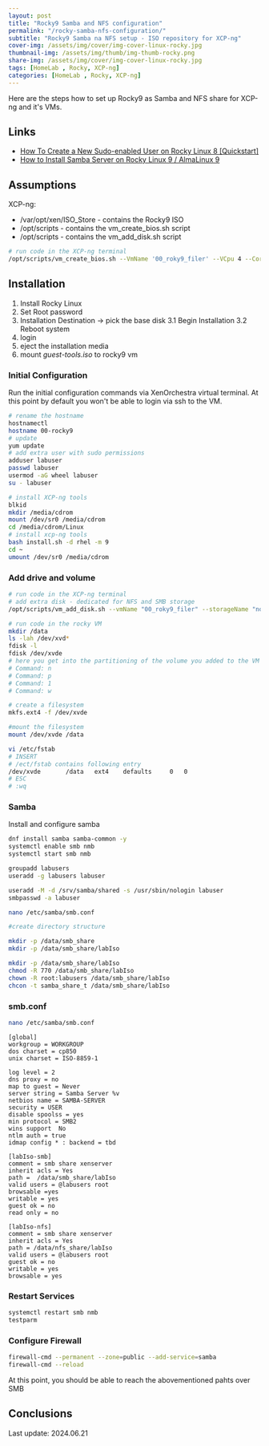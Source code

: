 ```yaml
---
layout: post
title: "Rocky9 Samba and NFS configuration"
permalink: "/rocky-samba-nfs-configuration/"
subtitle: "Rocky9 Samba na NFS setup - ISO repository for XCP-ng"
cover-img: /assets/img/cover/img-cover-linux-rocky.jpg
thumbnail-img: /assets/img/thumb/img-thumb-rocky.png
share-img: /assets/img/cover/img-cover-linux-rocky.jpg
tags: [HomeLab , Rocky, XCP-ng]
categories: [HomeLab , Rocky, XCP-ng]
---
```


Here are the steps how to set up Rocky9 as Samba and NFS share for XCP-ng and it's VMs.

## Links

* [How To Create a New Sudo-enabled User on Rocky Linux 8 [Quickstart]](https://www.digitalocean.com/community/tutorials/how-to-create-a-new-sudo-enabled-user-on-rocky-linux-8-quickstart)
* [How to Install Samba Server on Rocky Linux 9 / AlmaLinux 9](https://www.linuxbuzz.com/install-samba-server-on-rockylinux-almalinux/)

## Assumptions

XCP-ng:

* /var/opt/xen/ISO_Store - contains the Rocky9 ISO
* /opt/scripts - contains the vm_create_bios.sh script
* /opt/scripts - contains the vm_add_disk.sh script

```bash
# run code in the XCP-ng terminal
/opt/scripts/vm_create_bios.sh --VmName '00_roky9_filer' --VCpu 4 --CoresPerSocket 2 --MemoryGB 4 --DiskGB 32 --ActivationExpiration 0 --TemplateName 'Rocky Linux 9' --IsoName 'Rocky-9.2-x86_64-minimal.iso' --IsoSRName 'hdd_LocalISO' --NetworkName 'eth1 - VLAN1342 untagged - up' --Mac '2A:47:41:D9:00:00' --StorageName 'node4_hdd_sdc_lsi' --VmDescription 'node4_rocky9_filer'
```

## Installation

1. Install Rocky Linux
2. Set Root password
3. Installation Destination -> pick the base disk
3.1 Begin Installation
3.2 Reboot system
4. login
5. eject the installation media
6. mount *guest-tools.iso* to rocky9 vm

### Initial Configuration

Run the initial configuration commands via XenOrchestra virtual terminal. At this point by default you won't be able to login via ssh to the VM.

```bash
# rename the hostname
hostnamectl
hostname 00-rocky9
# update
yum update
# add extra user with sudo permissions
adduser labuser
passwd labuser
usermod -aG wheel labuser
su - labuser

# install XCP-ng tools
blkid
mkdir /media/cdrom
mount /dev/sr0 /media/cdrom
cd /media/cdrom/Linux
# install xcp-ng tools
bash install.sh -d rhel -m 9
cd ~
umount /dev/sr0 /media/cdrom
```


### Add drive and volume

```bash
# run code in the XCP-ng terminal
# add extra disk - dedicated for NFS and SMB storage
/opt/scripts/vm_add_disk.sh --vmName "00_roky9_filer" --storageName "node4_hdd_sdc_lsi" --diskName "00_rocky9_filer_data_disk" --deviceId 4 --diskGB 160  --description "00_rocky9_filer_nfs_smb"
```

```bash
# run code in the rocky VM
mkdir /data
ls -lah /dev/xvd*
fdisk -l
fdisk /dev/xvde
# here you get into the partitioning of the volume you added to the VM
# Command: n
# Command: p
# Command: 1
# Command: w

# create a filesystem
mkfs.ext4 -f /dev/xvde

#mount the filesystem
mount /dev/xvde /data

vi /etc/fstab
# INSERT
# /ect/fstab contains following entry
/dev/xvde       /data   ext4    defaults     0   0
# ESC
# :wq
```

### Samba

Install and configure samba

```bash
dnf install samba samba-common -y
systemctl enable smb nmb
systemctl start smb nmb

groupadd labusers
useradd -g labusers labuser

useradd -M -d /srv/samba/shared -s /usr/sbin/nologin labuser
smbpasswd -a labuser

nano /etc/samba/smb.conf

#create directory structure

mkdir -p /data/smb_share
mkdir -p /data/smb_share/labIso

mkdir -p /data/smb_share/labIso
chmod -R 770 /data/smb_share/labIso
chown -R root:labusers /data/smb_share/labIso
chcon -t samba_share_t /data/smb_share/labIso
```

### smb.conf

```bash
nano /etc/samba/smb.conf
```

```shell
[global]
workgroup = WORKGROUP
dos charset = cp850
unix charset = ISO-8859-1

log level = 2
dns proxy = no
map to guest = Never
server string = Samba Server %v
netbios name = SAMBA-SERVER
security = USER
disable spoolss = yes
min protocol = SMB2
wins support  No
ntlm auth = true
idmap config * : backend = tbd

[labIso-smb]
comment = smb share xenserver
inherit acls = Yes
path =  /data/smb_share/labIso
valid users = @labusers root
browsable =yes
writable = yes
guest ok = no
read only = no

[labIso-nfs]
comment = smb share xenserver
inherit acls = Yes
path = /data/nfs_share/labIso
valid users = @labusers root
guest ok = no
writable = yes
browsable = yes
```

### Restart Services

```bash
systemctl restart smb nmb
testparm
```

### Configure Firewall

```bash
firewall-cmd --permanent --zone=public --add-service=samba
firewall-cmd --reload
```

At this point, you should be able to reach the abovementioned pahts over SMB

## Conclusions

Last update: 2024.06.21